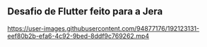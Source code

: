 ## Desafio de Flutter feito para a Jera


https://user-images.githubusercontent.com/94877176/192123131-eef80b2b-efa6-4c92-9bed-8ddf9c769262.mp4

